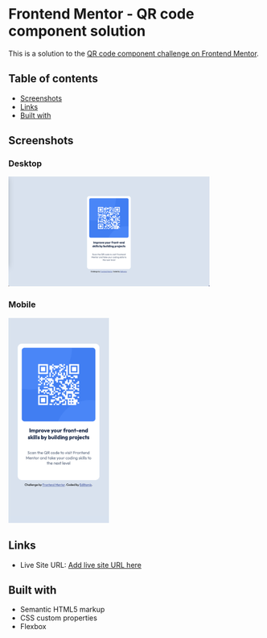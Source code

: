 # Frontend Mentor - QR code component solution

This is a solution to the [QR code component challenge on Frontend Mentor](https://www.frontendmentor.io/challenges/qr-code-component-iux_sIO_H).

## Table of contents

- [Screenshots](#screenshots)
- [Links](#links)
- [Built with](#built-with)


## Screenshots
### Desktop 
<img src="./images/screenshot_solution_desktop.jpg" alt="desktop solution screenshot" width="400px"/>

### Mobile
<img src="./images/screenshot_solution_mobile.jpg" alt="mobilde solution screenshot" width="200px"/>

## Links

- Live Site URL: [Add live site URL here](https://your-live-site-url.com)

## Built with

- Semantic HTML5 markup
- CSS custom properties
- Flexbox
